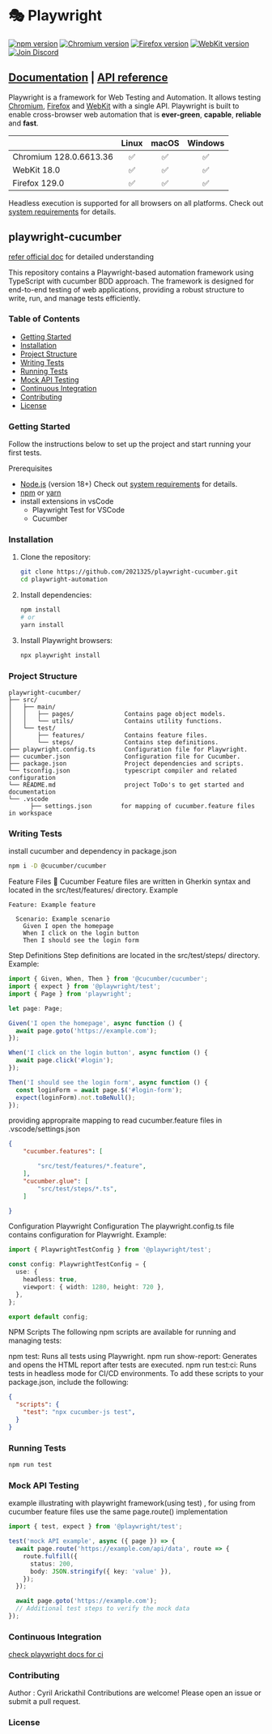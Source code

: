 # 🎭 Playwright

[![npm version](https://img.shields.io/npm/v/playwright.svg)](https://www.npmjs.com/package/playwright) <!-- GEN:chromium-version-badge -->[![Chromium version](https://img.shields.io/badge/chromium-128.0.6613.36-blue.svg?logo=google-chrome)](https://www.chromium.org/Home)<!-- GEN:stop --> <!-- GEN:firefox-version-badge -->[![Firefox version](https://img.shields.io/badge/firefox-129.0-blue.svg?logo=firefoxbrowser)](https://www.mozilla.org/en-US/firefox/new/)<!-- GEN:stop --> <!-- GEN:webkit-version-badge -->[![WebKit version](https://img.shields.io/badge/webkit-18.0-blue.svg?logo=safari)](https://webkit.org/)<!-- GEN:stop --> [![Join Discord](https://img.shields.io/badge/join-discord-infomational)](https://aka.ms/playwright/discord)

## [Documentation](https://playwright.dev) | [API reference](https://playwright.dev/docs/api/class-playwright)

Playwright is a framework for Web Testing and Automation. It allows testing [Chromium](https://www.chromium.org/Home), [Firefox](https://www.mozilla.org/en-US/firefox/new/) and [WebKit](https://webkit.org/) with a single API. Playwright is built to enable cross-browser web automation that is **ever-green**, **capable**, **reliable** and **fast**.

|          | Linux | macOS | Windows |
|   :---   | :---: | :---: | :---:   |
| Chromium <!-- GEN:chromium-version -->128.0.6613.36<!-- GEN:stop --> | :white_check_mark: | :white_check_mark: | :white_check_mark: |
| WebKit <!-- GEN:webkit-version -->18.0<!-- GEN:stop --> | :white_check_mark: | :white_check_mark: | :white_check_mark: |
| Firefox <!-- GEN:firefox-version -->129.0<!-- GEN:stop --> | :white_check_mark: | :white_check_mark: | :white_check_mark: |

Headless execution is supported for all browsers on all platforms. Check out [system requirements](https://playwright.dev/docs/intro#system-requirements) for details.




## playwright-cucumber

[refer official doc](https://playwright.dev/docs/intro) for detailed understanding

This repository contains a Playwright-based automation framework using TypeScript with cucumber BDD approach. The framework is designed for end-to-end testing of web applications, providing a robust structure to write, run, and manage tests efficiently.

### Table of Contents
- [Getting Started](#getting-started)
- [Installation](#installation)
- [Project Structure](#project-structure)
- [Writing Tests](#writing-tests)
- [Running Tests](#running-tests)
- [Mock API Testing](#mock-api-testing)
- [Continuous Integration](#continuous-integration)
- [Contributing](#contributing)
- [License](#license)

### Getting Started

Follow the instructions below to set up the project and start running your first tests.

Prerequisites

- [Node.js](https://nodejs.org/) (version 18+) Check out [system requirements](https://playwright.dev/docs/intro#system-requirements) for details.
- [npm](https://www.npmjs.com/) or [yarn](https://yarnpkg.com/)
- install extensions in vsCode
  -  Playwright Test for VSCode
  -  Cucumber

### Installation

1. Clone the repository:
    ```bash
    git clone https://github.com/2021325/playwright-cucumber.git
    cd playwright-automation
    ```

2. Install dependencies:
    ```bash
    npm install
    # or
    yarn install
    ```

3. Install Playwright browsers:
    ```bash
    npx playwright install
    ```


### Project Structure

```plaintext
playwright-cucumber/
├── src/
│   ├── main/
│   │   ├── pages/              Contains page object models.
│   │   └── utils/              Contains utility functions.
│   └── test/
│       ├── features/           Contains feature files.
│       └── steps/              Contains step definitions.
├── playwright.config.ts        Configuration file for Playwright.
├── cucumber.json               Configuration file for Cucumber.
├── package.json                Project dependencies and scripts.
└── tsconfig.json               typescript compiler and related configuration              
└── README.md                   project ToDo's to get started and documentation
└── .vscode
      ├── settings.json        for mapping of cucumber.feature files in workspace                

```

### Writing Tests

install cucumber and dependency in package.json
```bash
npm i -D @cucumber/cucumber
```

Feature Files
🥒 Cucumber Feature files are written in Gherkin syntax and located in the src/test/features/ directory. Example
```feature
Feature: Example feature

  Scenario: Example scenario
    Given I open the homepage
    When I click on the login button
    Then I should see the login form
```

Step Definitions
Step definitions are located in the src/test/steps/ directory. Example:

```typescript
import { Given, When, Then } from '@cucumber/cucumber';
import { expect } from '@playwright/test';
import { Page } from 'playwright';

let page: Page;

Given('I open the homepage', async function () {
  await page.goto('https://example.com');
});

When('I click on the login button', async function () {
  await page.click('#login');
});

Then('I should see the login form', async function () {
  const loginForm = await page.$('#login-form');
  expect(loginForm).not.toBeNull();
});
```
providing appropraite mapping to read cucumber.feature files in .vscode/settings.json
```json
{
    "cucumber.features": [

        "src/test/features/*.feature", 
    ],
    "cucumber.glue": [
        "src/test/steps/*.ts",
    ]

}
```


Configuration
Playwright Configuration
The playwright.config.ts file contains configuration for Playwright. Example:

```Typescript
import { PlaywrightTestConfig } from '@playwright/test';

const config: PlaywrightTestConfig = {
  use: {
    headless: true,
    viewport: { width: 1280, height: 720 },
  },
};

export default config;
```

NPM Scripts
The following npm scripts are available for running and managing tests:

npm test: Runs all tests using Playwright.
npm run show-report: Generates and opens the HTML report after tests are executed.
npm run test:ci: Runs tests in headless mode for CI/CD environments.
To add these scripts to your package.json, include the following:

```json
{
  "scripts": {
    "test": "npx cucumber-js test",
  }
}
```

### Running Tests

```bash
npm run test
```


### Mock API Testing

example illustrating with playwright framework(using test) , for using from cucumber feature files use the same page.route() implementation

```Typescript
import { test, expect } from '@playwright/test';

test('mock API example', async ({ page }) => {
  await page.route('https://example.com/api/data', route => {
    route.fulfill({
      status: 200,
      body: JSON.stringify({ key: 'value' }),
    });
  });

  await page.goto('https://example.com');
  // Additional test steps to verify the mock data
});
```


### Continuous Integration

[check playwright docs for ci](https://playwright.dev/docs/ci)

### Contributing
Author : Cyril Arickathil
Contributions are welcome! Please open an issue or submit a pull request.

### License
